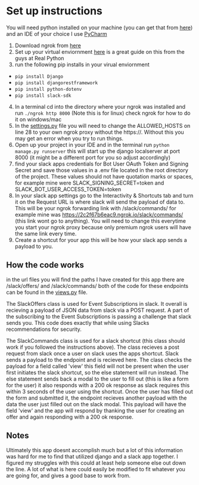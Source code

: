 # Set up instructions
You will need python installed on your machine (you can get that from [here](https://www.python.org/)) and an IDE of your choice I use [PyCharm](https://www.jetbrains.com/pycharm/)
1. Download ngrok from [here](https://ngrok.com/download)
1. Set up your virtual enviornment [here](https://realpython.com/python-virtual-environments-a-primer/) is a great guide on this from the guys at Real Python
1. run the following pip installs in your virual enviornment
  * ``` pip install Django ```
  * ``` pip install djangorestframework ```
  * ``` pip install python-dotenv ```
  * ``` pip install slack-sdk ```
4. In a terminal cd into the directory where your ngrok was installed and run ``` ./ngrok http 8000 ``` (Note this is for linux) check ngrok for how to do it on windows/mac
5. In the [settings.py](https://github.com/forrestpatwalker/slack_bot/blob/master/slackbot/slackbot/settings.py) file you will need to change the ALLOWED_HOSTS on line 28 to your own ngrok proxy without the https://. Without this you may get an error when you try to run things.
6. Open up your project in your IDE and in the terminal run ``` python manage.py runserver ``` this will start up the django localserver at port 8000 (it might be a different port for you so adjust accordingly)
7. find your slack apps credentials for Bot User OAuth Token and Signing Secret and save those values in a .env file located in the root directory of the project. These values should not have quotation marks or spaces, for example mine were SLACK_SIGNING_SECRET=token and SLACK_BOT_USER_ACCESS_TOKEN=token
8. In your slack app settings go to the Interactivity & Shortcuts tab and turn it on the Request URL is where slack will send the payload of data to. This will be your ngrok forwarding link with /slack/commands/ for example mine was https://2c2f67b6eac9.ngrok.io/slack/commands/ (this link wont go to anything). You will need to change this everytime you start your ngrok proxy because only premium ngrok users will have the same link every time.
9. Create a shortcut for your app this will be how your slack app sends a payload to you.

## How the code works
in the url files you will find the paths I have created for this app there are /slack/offers/ and /slack/commands/ both of the code for these endpoints can be found in the [views.py](https://github.com/forrestpatwalker/slack_bot/blob/master/slackbot/events/views.py) file.

The SlackOffers class is used for Event Subscriptions in slack. It overall is recieving a payload of JSON data from slack via a POST request. A part of the subscribing to the Event Subscriptions is passing a challenge that slack sends you. This code does exactly that while using Slacks recommendations for security.

The SlackCommands class is used for a slack shortcut (this class should work if you followed the instructions above). The class recieves a post request from slack once a user on slack uses the apps shortcut. Slack sends a payload to the endpoint and is recieved here. The class checks the payload for a field called 'view' this field will not be present when the user first initiates the slack shortcut, so the else statement will run instead. The else statement sends back a modal to the user to fill out (this is like a form for the user) it also responds with a 200 ok response as slack requires this within 3 seconds of the user using the shortcut. Once the user has filled out the form and submitted it, the endpoint recieves another payload with the data the user just filled out on the slack modal. This payload will have the field 'view' and the app will respond by thanking the user for creating an offer and again responding with a 200 ok response.

## Notes
Ultimately this app doesnt accomplish much but a lot of this information was hard for me to find that utilized django and a slack app together. I figured my struggles with this could at least help someone else out down the line. A lot of what is here could easily be modified to fit whatever you are going for, and gives a good base to work from.
